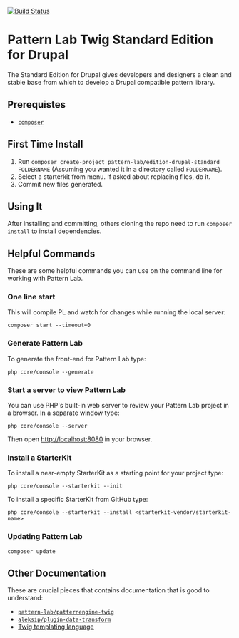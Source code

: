 [![Build Status](https://travis-ci.org/pattern-lab/edition-php-drupal-standard.svg?branch=master)](https://travis-ci.org/pattern-lab/edition-php-drupal-standard)

# Pattern Lab Twig Standard Edition for Drupal

The Standard Edition for Drupal gives developers and designers a clean and stable base from which to develop a Drupal compatible pattern library.

## Prerequistes

- [`composer`](https://getcomposer.org)

## First Time Install

1. Run `composer create-project pattern-lab/edition-drupal-standard FOLDERNAME` (Assuming you wanted it in a directory called `FOLDERNAME`).
1. Select a starterkit from menu. If asked about replacing files, do it.
1. Commit new files generated.

## Using It

After installing and committing, others cloning the repo need to run `composer install` to install dependencies.

## Helpful Commands

These are some helpful commands you can use on the command line for working with Pattern Lab.

### One line start

This will compile PL and watch for changes while running the local server:

    composer start --timeout=0

### Generate Pattern Lab

To generate the front-end for Pattern Lab type:

    php core/console --generate

### Start a server to view Pattern Lab

You can use PHP's built-in web server to review your Pattern Lab project in a browser. In a separate window type:

    php core/console --server

Then open [http://localhost:8080](http://localhost:8080) in your browser.

### Install a StarterKit

To install a near-empty StarterKit as a starting point for your project type:

    php core/console --starterkit --init

To install a specific StarterKit from GitHub type:

    php core/console --starterkit --install <starterkit-vendor/starterkit-name>

### Updating Pattern Lab

	composer update

## Other Documentation

These are crucial pieces that contains documentation that is good to understand:

- [`pattern-lab/patternengine-twig`](https://github.com/pattern-lab/patternengine-php-twig)
- [`aleksip/plugin-data-transform`](https://github.com/aleksip/plugin-data-transform)
- [Twig templating language](http://twig.sensiolabs.org/documentation)
